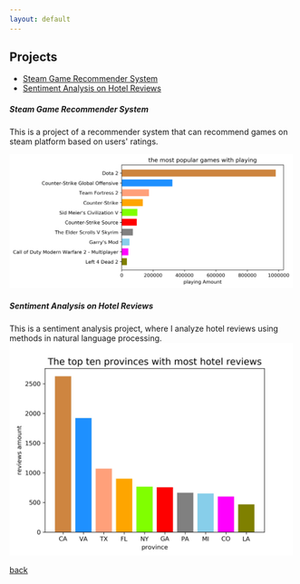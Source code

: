 ```yaml
---
layout: default
---
```


## Projects

<ul>
<li> <a href="blogs/Recommender-System-on-Game.html"> Steam Game Recommender System </a> </li>
<li> <a href="blogs/Sentiment-Analysis-on-Hotel-Reviews.html"> Sentiment Analysis on Hotel Reviews </a> </li>
</ul>

##### Steam Game Recommender System
This is a project of a recommender system that can recommend games on steam platform based on users' ratings.

<img src = "/figures/recommenderSystem/game_play_char.png" alt = "game playing bar chart" width="500">

##### Sentiment Analysis on Hotel Reviews
This is a sentiment analysis project, where I analyze hotel reviews using methods in natural language processing.
<img src = "/figures/HotelReview/hotelReviews_province.jpg" alt = "Characters Occurrence" width="500">

[back](./)
